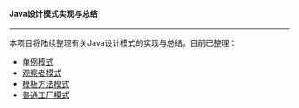 #### Java设计模式实现与总结

-------

本项目将陆续整理有关Java设计模式的实现与总结。目前已整理：

* [单例模式](https://github.com/lishuo9527/JavaDesignPatterns/tree/master/Singleton)
* [观察者模式](https://github.com/lishuo9527/JavaDesignPatterns/tree/master/Observer)
* [模板方法模式](https://github.com/lishuo9527/JavaDesignPatterns/tree/master/TemplateMethod)
* [普通工厂模式](https://github.com/lishuo9527/JavaDesignPatterns/tree/master/SimpleFactory)



